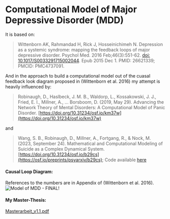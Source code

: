 # Computational Model of Major Depressive Disorder (MDD)

It is based on:
> Wittenborn AK, Rahmandad H, Rick J, Hosseinichimeh N. Depression as a systemic syndrome: mapping the feedback loops of major depressive disorder. Psychol Med. 2016 Feb;46(3):551-62. [doi: 10.1017/S0033291715002044](https://www.ncbi.nlm.nih.gov/pmc/articles/PMC4737091/). Epub 2015 Dec 1. PMID: 26621339; PMCID: PMC4737091.

And in the approach to build a computational model out of the cuasal feedback look diagram proposed in (Wittenborn et al. 2016) my attempt is heavily influenced by: 
> Robinaugh, D., Haslbeck, J. M. B., Waldorp, L., Kossakowski, J. J., Fried, E. I., Millner, A., … Borsboom, D. (2019, May 29). Advancing the Network Theory of Mental Disorders:  A Computational Model of Panic Disorder. [https://doi.org/10.31234/osf.io/km37w](https://doi.org/10.31234/osf.io/km37w)  
  
and  
  
> Wang, S. B., Robinaugh, D., Millner, A., Fortgang, R., & Nock, M. (2023, September 24). Mathematical and Computational Modeling of Suicide as a Complex Dynamical System. [https://doi.org/10.31234/osf.io/b29cs](https://osf.io/preprints/psyarxiv/b29cs); Code available [here](https://github.com/ShirleyBWang/math_model_suicide)


#### Causal Loop Diagram:
References to the numbers are in Appendix of (Wittenborn et al. 2016).
![Model of MDD - FINAL!](https://github.com/user-attachments/assets/77b1b402-9b0d-4a3d-9f10-aa368caf3bd8)  


#### My Master-Thesis:

[Masterarbeit_v1.1.pdf](https://github.com/user-attachments/files/16786306/Masterarbeit_v1.1.pdf)
